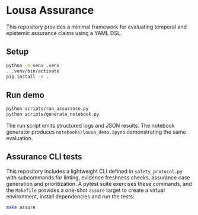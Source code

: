 # Lousa Assurance

This repository provides a minimal framework for evaluating temporal and epistemic assurance claims using a YAML DSL.

## Setup

```bash
python -m venv .venv
. .venv/bin/activate
pip install -e .
```

## Run demo

```bash
python scripts/run_assurance.py
python scripts/generate_notebook.py
```

The run script emits structured logs and JSON results. The notebook generator produces `notebooks/lousa_demo.ipynb` demonstrating the same evaluation.

## Assurance CLI tests

This repository includes a lightweight CLI defined in `safety_protocol.py` with subcommands for linting, evidence freshness checks, assurance case generation and prioritization. A pytest suite exercises these commands, and the `Makefile` provides a one-shot `assure` target to create a virtual environment, install dependencies and run the tests:

```bash
make assure
```
